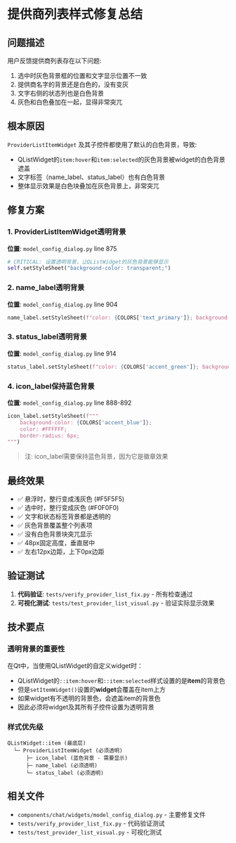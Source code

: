 # 提供商列表样式修复总结

## 问题描述

用户反馈提供商列表存在以下问题:
1. 选中时灰色背景框的位置和文字显示位置不一致
2. 提供商名字的背景还是白色的，没有变灰
3. 文字右侧的状态列也是白色背景
4. 灰色和白色叠加在一起，显得非常突兀

## 根本原因

`ProviderListItemWidget` 及其子控件都使用了默认的白色背景，导致:
- QListWidget的`item:hover`和`item:selected`的灰色背景被widget的白色背景遮盖
- 文字标签（name_label、status_label）也有白色背景
- 整体显示效果是白色块叠加在灰色背景上，非常突兀

## 修复方案

### 1. ProviderListItemWidget透明背景

**位置**: `model_config_dialog.py` line 875

```python
# CRITICAL: 设置透明背景，让QListWidget的灰色背景能够显示
self.setStyleSheet("background-color: transparent;")
```

### 2. name_label透明背景

**位置**: `model_config_dialog.py` line 904

```python
name_label.setStyleSheet(f"color: {COLORS['text_primary']}; background-color: transparent; border: none;")
```

### 3. status_label透明背景

**位置**: `model_config_dialog.py` line 914

```python
status_label.setStyleSheet(f"color: {COLORS['accent_green']}; background-color: transparent; border: none;")
```

### 4. icon_label保持蓝色背景

**位置**: `model_config_dialog.py` line 888-892

```python
icon_label.setStyleSheet(f"""
    background-color: {COLORS['accent_blue']};
    color: #FFFFFF;
    border-radius: 6px;
""")
```

> 注: icon_label需要保持蓝色背景，因为它是徽章效果

## 最终效果

- ✅ 悬浮时，整行变成浅灰色 (#F5F5F5)
- ✅ 选中时，整行变成灰色 (#F0F0F0)
- ✅ 文字和状态标签背景都是透明的
- ✅ 灰色背景覆盖整个列表项
- ✅ 没有白色背景块突兀显示
- ✅ 48px固定高度，垂直居中
- ✅ 左右12px边距，上下0px边距

## 验证测试

1. **代码验证**: `tests/verify_provider_list_fix.py` - 所有检查通过
2. **可视化测试**: `tests/test_provider_list_visual.py` - 验证实际显示效果

## 技术要点

### 透明背景的重要性

在Qt中，当使用QListWidget的自定义widget时：
- QListWidget的`::item:hover`和`::item:selected`样式设置的是**item**的背景色
- 但是`setItemWidget()`设置的**widget**会覆盖在item上方
- 如果widget有不透明的背景色，会遮盖item的背景色
- 因此必须将widget及其所有子控件设置为透明背景

### 样式优先级

```
QListWidget::item (最底层)
  └─ ProviderListItemWidget (必须透明)
      ├─ icon_label (蓝色背景 - 需要显示)
      ├─ name_label (必须透明)
      └─ status_label (必须透明)
```

## 相关文件

- `components/chat/widgets/model_config_dialog.py` - 主要修复文件
- `tests/verify_provider_list_fix.py` - 代码验证测试
- `tests/test_provider_list_visual.py` - 可视化测试

